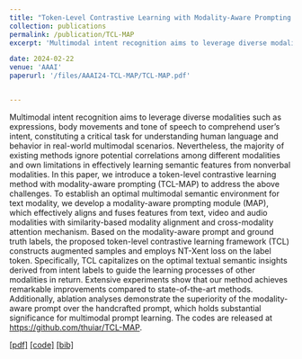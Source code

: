```yaml
---
title: "Token-Level Contrastive Learning with Modality-Aware Prompting for Multimodal Intent Recognition"
collection: publications
permalink: /publication/TCL-MAP
excerpt: 'Multimodal intent recognition aims to leverage diverse modalities such as expressions, body movements and tone of speech to comprehend user’s intent, constituting a critical task for understanding human language and behavior in real-world multimodal scenarios. Nevertheless, the majority of existing methods ignore potential correlations among different modalities and own limitations in effectively learning semantic features from nonverbal modalities. In this paper, we introduce a token-level contrastive learning method with modality-aware prompting (TCL-MAP) to address the above challenges. To establish an optimal multimodal semantic environment for text modality, we develop a modality-aware prompting module (MAP), which effectively aligns and fuses features from text, video and audio modalities with similarity-based modality alignment and cross-modality attention mechanism. Based on the modality-aware prompt and ground truth labels, the proposed token-level contrastive learning framework (TCL) constructs augmented samples and employs NT-Xent loss on the label token. Specifically, TCL capitalizes on the optimal textual semantic insights derived from intent labels to guide the learning processes of other modalities in return. Extensive experiments show that our method achieves remarkable improvements compared to state-of-the-art methods. Additionally, ablation analyses demonstrate the superiority of the modality-aware prompt over the handcrafted prompt, which holds substantial significance for multimodal prompt learning. The codes are released at https://github.com/thuiar/TCL-MAP.'

date: 2024-02-22
venue: 'AAAI'
paperurl: '/files/AAAI24-TCL-MAP/TCL-MAP.pdf'


---
```

Multimodal intent recognition aims to leverage diverse modalities such as expressions, body movements and tone of speech to comprehend user’s intent, constituting a critical task for understanding human language and behavior in real-world multimodal scenarios. Nevertheless, the majority of existing methods ignore potential correlations among different modalities and own limitations in effectively learning semantic features from nonverbal modalities. In this paper, we introduce a token-level contrastive learning method with modality-aware prompting (TCL-MAP) to address the above challenges. To establish an optimal multimodal semantic environment for text modality, we develop a modality-aware prompting module (MAP), which effectively aligns and fuses features from text, video and audio modalities with similarity-based modality alignment and cross-modality attention mechanism. Based on the modality-aware prompt and ground truth labels, the proposed token-level contrastive learning framework (TCL) constructs augmented samples and employs NT-Xent loss on the label token. Specifically, TCL capitalizes on the optimal textual semantic insights derived from intent labels to guide the learning processes of other modalities in return. Extensive experiments show that our method achieves remarkable improvements compared to state-of-the-art methods. Additionally, ablation analyses demonstrate the superiority of the modality-aware prompt over the handcrafted prompt, which holds substantial significance for multimodal prompt learning. The codes are released at https://github.com/thuiar/TCL-MAP.


[[pdf]](/files/AAAI24-TCL-MAP/TCL-MAP.pdf)
[[code]](https://github.com/thuiar/TCL-MAP)
[[bib]](/files/AAAI24-TCL-MAP/TCL-MAP.bib)
